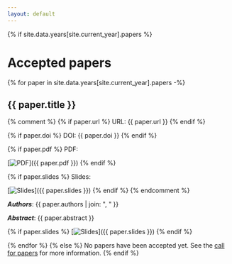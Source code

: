 ```yaml
---
layout: default
---
```

{% if site.data.years[site.current_year].papers %}
# Accepted papers

{% for paper in site.data.years[site.current_year].papers -%}
## {{ paper.title }}

{% comment %}
{% if paper.url %}
URL: {{ paper.url }}
{% endif %}

{% if paper.doi %}
DOI: {{ paper.doi }}
{% endif %}

{% if paper.pdf %}
PDF:

[![PDF](/assets/pdf.png)]({{ paper.pdf }})
{% endif %}

{% if paper.slides %}
Slides:

[![Slides](/assets/slides.png)]({{ paper.slides }})
{% endif %}
{% endcomment %}

**_Authors_**: {{ paper.authors | join: ", " }}

**_Abstract_**: {{ paper.abstract }}

{% if paper.slides %}
[![Slides](/assets/slides.png)]({{ paper.slides }})
{% endif %}

{% endfor %}
{% else %}
No papers have been accepted yet. See the [call for papers](/call-for-papers) for more information.
{% endif %}
